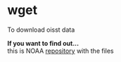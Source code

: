 # wget
To download oisst data

**If you want to find out...**\
this is NOAA [repository](https://downloads.psl.noaa.gov/Datasets/noaa.oisst.v2.highres/) with the files
